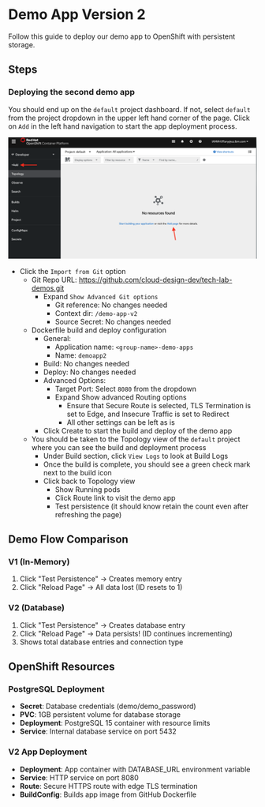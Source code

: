 # Demo App Version 2

Follow this guide to deploy our demo app to OpenShift with persistent storage. 

## Steps

### Deploying the second demo app

You should end up on the `default` project dashboard. If not, select `default` from the project dropdown in the upper left hand corner of the page. Click on `Add` in the left hand navigation to start the app deployment process.

![Add new app](../images/roks-add-app.png)

- Click the `Import from Git` option
    - Git Repo URL: https://github.com/cloud-design-dev/tech-lab-demos.git
	    - Expand `Show Advanced Git options`
		    - Git reference: No changes needed
			- Context dir: `/demo-app-v2`
			- Source Secret: No changes needed
	- Dockerfile build and deploy configuration
	    - General:
		    - Application name: `<group-name>-demo-apps`
			- Name: `demoapp2`
		- Build: No changes needed
		- Deploy: No changes needed
		- Advanced Options:
			- Target Port: Select `8080` from the dropdown
			- Expand Show advanced Routing options
			    - Ensure that Secure Route is selected, TLS Termination is set to Edge, and Insecure Traffic is set to Redirect
				- All other settings can be left as is 
		- Click Create to start the build and deploy of the demo app
	- You should be taken to the Topology view of the `default` project where you can see the build and deployment process
		- Under Build section, click `View Logs` to look at Build Logs
        - Once the build is complete, you should see a green check mark next to the build icon
		- Click back to Topology view
		    - Show Running pods
			- Click Route link to visit the demo app  
			- Test persistence (it should know retain the count even after refreshing the page)

## Demo Flow Comparison

### V1 (In-Memory)
1. Click "Test Persistence" → Creates memory entry
2. Click "Reload Page" → All data lost (ID resets to 1)

### V2 (Database)  
1. Click "Test Persistence" → Creates database entry
2. Click "Reload Page" → Data persists! (ID continues incrementing)
3. Shows total database entries and connection type

## OpenShift Resources

### PostgreSQL Deployment
- **Secret**: Database credentials (demo/demo_password)
- **PVC**: 1GB persistent volume for database storage
- **Deployment**: PostgreSQL 15 container with resource limits
- **Service**: Internal database service on port 5432

### V2 App Deployment  
- **Deployment**: App container with DATABASE_URL environment variable
- **Service**: HTTP service on port 8080
- **Route**: Secure HTTPS route with edge TLS termination
- **BuildConfig**: Builds app image from GitHub Dockerfile
